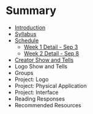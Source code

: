 # Summary

* [Introduction](README.md)
* [Syllabus](dm1123_vfs_syllabus.md)
* [Schedule](dm1123_vfs_schedule_overview.md)
   * [Week 1 Detail - Sep 3](weekly_detail/dm1123_weekly_detail_wk1_sep3.md)
   * [Week 2 Detail - Sep 8](weekly_detail/dm1123_weekly_detail_wk2_sep8.md)
* [Creator Show and Tells](dm1123_vfs_show_and_tells.md)
* Logo Show and Tells
* Groups
* Project: Logo
* Project: Physical Application
* Project: Interface
* Reading Responses
* Recommended Resources


